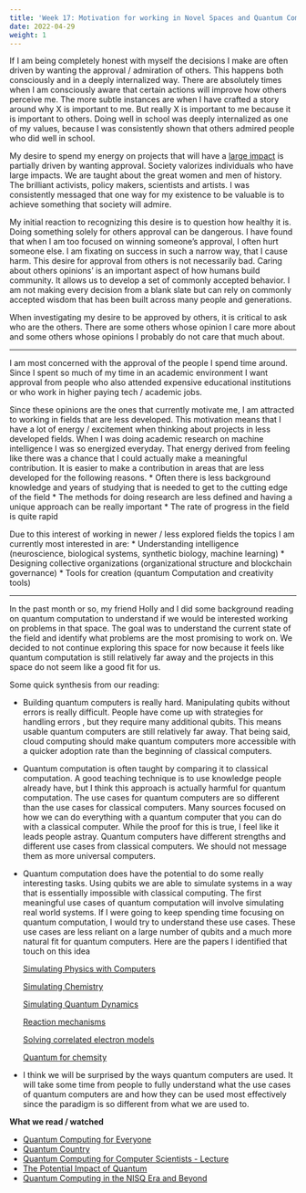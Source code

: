 ```yaml
---
title: 'Week 17: Motivation for working in Novel Spaces and Quantum Computation'
date: 2022-04-29
weight: 1
---
```


If I am being completely honest with myself the decisions I make are often driven by wanting the approval / admiration of others. This happens both consciously and in a deeply internalized way. There are absolutely times when I am consciously aware that certain actions will improve how others perceive me. The more subtle instances are when I have crafted a story around why X is important to me. But really X is important to me because it is important to others. Doing well in school was deeply internalized as one of my values, because I was consistently shown that others admired people who did well in school. 

My desire to spend my energy on projects that will have a [large impact](https://repeatedgenerator.netlify.app/posts/week_5_impact_and_proximity/) is partially driven by wanting approval. Society valorizes individuals who have large impacts. We are taught about the great women and men of history. The brilliant activists, policy makers, scientists and artists. I was consistently messaged that one way for my existence to be valuable is to achieve something that society will admire. 

My initial reaction to recognizing this desire is to question how healthy it is. Doing something solely for others approval can be dangerous. I have found that when I am too focused on winning someone’s approval, I often hurt someone else. I am fixating on success in such a narrow way, that I cause harm. This desire for approval from others is not necessarily bad. Caring about others opinions’ is an important aspect of how humans build community. It allows us to develop a set of commonly accepted behavior. I am not making every decision from a blank slate but can rely on commonly accepted wisdom that has been built across many people and generations. 

When investigating my desire to be approved by others, it is critical to ask who are the others. There are some others whose opinion I care more about and some others whose opinions I probably do not care that much about. 

- - - -

I am most concerned with the approval of the people I spend time around. Since I spent so much of my time in an academic environment I want approval from people who also attended expensive educational institutions or who work in higher paying tech / academic jobs. 

Since these opinions are the ones that currently motivate me, I am attracted to working in fields that are less developed. This motivation means that I have a lot of energy / excitement when thinking about projects in less developed fields. When I was doing academic research on machine intelligence I was so energized everyday. That energy derived from feeling like there was a chance that I could actually make a meaningful contribution. It is easier to make a contribution in areas that are less developed for the following reasons.
	* Often there is less background knowledge and years of studying that is needed to get to the cutting edge of the field 
	* The methods for doing research are less defined and having a unique approach can be really important 
	* The rate of progress in the field is quite rapid

Due to this interest of working in newer / less explored fields the topics I am currently most interested in are:
	* Understanding intelligence (neuroscience, biological systems, synthetic biology, machine learning) 
	* Designing collective organizations (organizational structure and blockchain governance)
	* Tools for creation (quantum Computation and creativity tools) 

- - - -

In the past month or so, my friend Holly and I did some background reading on quantum computation to understand if we would be interested working on problems in that space. The goal was to understand the current state of the field and identify what problems are the most promising to work on. We decided to not continue exploring this space for now because it feels like quantum computation is still relatively far away and the projects in this space do not seem like a good fit for us.

Some quick synthesis from our reading:
* Building quantum computers is really hard. Manipulating qubits without errors is really difficult. People have come up with strategies for handling errors , but they require many additional qubits. This means usable quantum computers are still relatively far away. That being said, cloud computing should make quantum computers more accessible with a  quicker adoption rate than the beginning of classical computers. 
* Quantum computation is often taught by comparing it to classical computation. A good teaching technique is to use knowledge people already have, but I think this approach is actually harmful for quantum computation. The use cases for quantum computers are so different than the use cases for classical computers. Many sources focused on how we can do everything with a quantum computer that you can do with  a classical computer. While the proof for this is true, I feel like it leads people astray. Quantum computers have different strengths and different use cases from classical computers. We should not message them as more universal computers. 
* Quantum computation does have the potential to do some really interesting tasks. Using qubits we are able to simulate systems in a way that is essentially impossible with classical computing.  The first meaningful use cases of quantum computation will involve simulating real world systems. If I were going to keep spending time focusing on quantum computation, I would try to understand these use cases. These use cases are less reliant on a large number of qubits and a much more natural fit for quantum computers. Here are the papers I identified that touch on this idea

    [Simulating Physics with Computers ](https://link.springer.com/content/pdf/10.1007/BF02650179.pdf) 

    [Simulating Chemistry](https://arxiv.org/abs/1007.2648) 

    [Simulating Quantum Dynamics](https://arxiv.org/abs/1011.3489) 

    [Reaction mechanisms](https://www.pnas.org/doi/epdf/10.1073/pnas.1619152114) 

    [Solving correlated electron models](https://arxiv.org/pdf/1506.05135.pdf) 

    [Quantum for chemsity](https://arxiv.org/pdf/1706.05413.pdf) 

* I think we will be surprised by the ways quantum computers are used. It will take some time from people to fully understand what the use cases of quantum computers are and how they can be used most effectively since the paradigm is so different from what we are used to. 
	
__What we read / watched__
* [Quantum Computing for Everyone](https://mitpress.mit.edu/books/quantum-computing-everyone)
* [Quantum Country](https://quantum.country/)
* [Quantum Computing for Computer Scientists - Lecture](https://www.youtube.com/watch?v=F_Riqjdh2oM)
* [The Potential Impact of Quantum](https://arxiv.org/pdf/1712.05380.pdf)
* [Quantum Computing in the NISQ Era and Beyond](https://arxiv.org/pdf/1801.00862.pdf)

